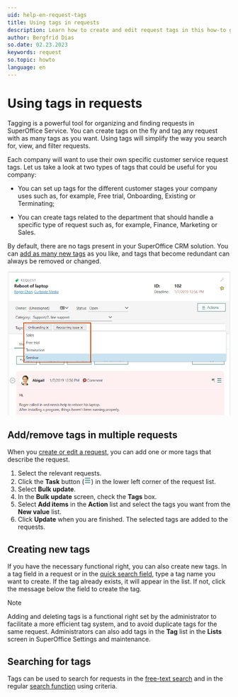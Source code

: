 ```yaml
---
uid: help-en-request-tags
title: Using tags in requests
description: Learn how to create and edit request tags in this how-to guide.
author: Bergfrid Dias
so.date: 02.23.2023
keywords: request
so.topic: howto
language: en
---
```


# Using tags in requests

Tagging is a powerful tool for organizing and finding requests in SuperOffice Service. You can create tags on the fly and tag any request with as many tags as you want. Using tags will simplify the way you search for, view, and filter requests.

Each company will want to use their own specific customer service request tags. Let us take a look at two types of tags that could be useful for you company:

* You can set up tags for the different customer stages your company uses such as, for example, Free trial, Onboarding, Existing or Terminating;

* You can create tags related to the department that should handle a specific type of request such as, for example, Finance, Marketing or Sales.

By default, there are no tags present in your SuperOffice CRM solution. You can [add as many new tags][4] as you like, and tags that become redundant can always be removed or changed.

![Tagging requests -screenshot][img2]

## Add/remove tags in multiple requests

When you [create or edit a request][1], you can add one or more tags that describe the request.

1. Select the relevant requests.
1. Click the **Task** button (![icon][img1]) in the lower left corner of the request list.
1. Select **Bulk update**.
1. In the **Bulk update** screen, check the **Tags** box.
1. Select **Add items** in the **Action** list and select the tags you want from the **New value** list.
1. Click **Update** when you are finished. The selected tags are added to the requests.

## Creating new tags

If you have the necessary functional right, you can also create new tags. In a tag field in a request or in the [quick search field][2], type a tag name you want to create. If the tag already exists, it will appear in the list. If not, click the message below the field to create the tag.

> [!NOTE]
> Adding and deleting tags is a functional right set by the administrator to facilitate a more efficient tag system, and to avoid duplicate tags for the same request. Administrators can also add tags in the **Tag** list in the **Lists** screen in SuperOffice Settings and maintenance.

## Searching for tags

Tags can be used to search for requests in the [free-text search][2] and in the regular [search function][3] using criteria.

<!-- Referenced links -->
[1]: howto/create.md
[2]: ../../search-options/learn/freetext-search.md
[3]: find.md#category
[4]: ../../admin/lists/learn/adding-items.md

<!-- Referenced images -->
[img1]: ../../../media/icons/btn-menu.png
[img2]: media/requests-tag-request-small.png
